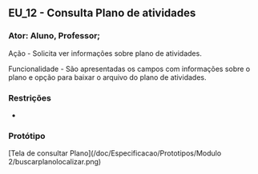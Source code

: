 ## EU_12 - Consulta Plano de atividades

### Ator: Aluno, Professor;

Ação - Solicita ver informações sobre plano de atividades.

Funcionalidade - São apresentadas os campos com informações sobre o plano e opção para baixar o arquivo do plano de atividades.

### Restrições
-


### Protótipo
[Tela de consultar Plano](/doc/Especificacao/Prototipos/Modulo 2/buscarplanolocalizar.png)
